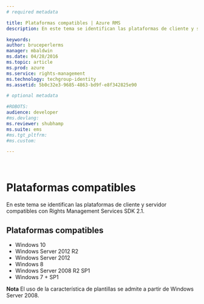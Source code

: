 ```yaml
---
# required metadata

title: Plataformas compatibles | Azure RMS
description: En este tema se identifican las plataformas de cliente y servidor compatibles con Rights Management Services SDK 2.1.

keywords:
author: bruceperlerms
manager: mbaldwin
ms.date: 04/28/2016
ms.topic: article
ms.prod: azure
ms.service: rights-management
ms.technology: techgroup-identity
ms.assetid: 5b0c32e3-9685-4863-bd9f-e8f342825e90

# optional metadata

#ROBOTS:
audience: developer
#ms.devlang:
ms.reviewer: shubhamp
ms.suite: ems
#ms.tgt_pltfrm:
#ms.custom:

---
```


﻿
# Plataformas compatibles

En este tema se identifican las plataformas de cliente y servidor compatibles con Rights Management Services SDK 2.1.

## Plataformas compatibles

-   Windows 10
-   Windows Server 2012 R2
-   Windows Server 2012
-   Windows 8
-   Windows Server 2008 R2 SP1
-   Windows 7 + SP1

**Nota** El uso de la característica de plantillas se admite a partir de Windows Server 2008.

 

 

 





<!--HONumber=Apr16_HO3-->


